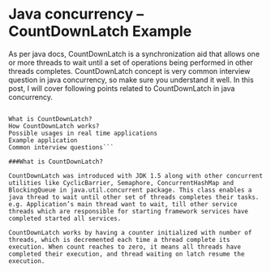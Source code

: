 # Java concurrency – CountDownLatch Example


As per java docs, CountDownLatch is a synchronization aid that allows one or more threads to wait until a set of operations being performed in other threads completes. CountDownLatch concept is very common interview question in java concurrency, so make sure you understand it well. In this post, I will cover following points related to CountDownLatch in java concurrency.

```Sections in this post:

What is CountDownLatch?
How CountDownLatch works?
Possible usages in real time applications
Example application
Common interview questions```

###What is CountDownLatch?

CountDownLatch was introduced with JDK 1.5 along with other concurrent utilities like CyclicBarrier, Semaphore, ConcurrentHashMap and BlockingQueue in java.util.concurrent package. This class enables a java thread to wait until other set of threads completes their tasks. e.g. Application’s main thread want to wait, till other service threads which are responsible for starting framework services have completed started all services.

CountDownLatch works by having a counter initialized with number of threads, which is decremented each time a thread complete its execution. When count reaches to zero, it means all threads have completed their execution, and thread waiting on latch resume the execution.

